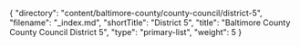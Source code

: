 {
  "directory": "content/baltimore-county/county-council/district-5",
  "filename": "_index.md",
  "shortTitle": "District 5",
  "title": "Baltimore County County Council District 5",
  "type": "primary-list",
  "weight": 5
}
